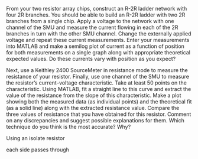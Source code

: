 From your two resistor array chips, construct an R-2R ladder network with four 2R branches. You should be able to build an R-2R ladder with two 2R branches from a single chip. Apply a voltage to the network with one channel of the SMU and measure the current flowing in each of the 2R branches in turn with the other SMU channel. Change the externally applied voltage and repeat these current measurements. Enter your measurements into MATLAB and make a semilog plot of current as a function of position for both measurements on a single graph along with appropriate theoretical expected values. Do these currents vary with position as you expect?


Next, use a Keithley 2400 SourceMeter in resistance mode to measure the resistance of your resistor. Finally, use one channel of the SMU to measure the resistor’s current–voltage characteristic. Take at least 50 points on the characteristic. Using MATLAB, fit a straight line to this curve and extract the value of the resistance from the slope of this characteristic. Make a plot showing both the measured data (as individual points) and the theoretical fit (as a solid line) along with the extracted resistance value. Compare the three values of resistance that you have obtained for this resistor. Comment on any discrepancies and suggest possible explanations for them. Which technique do you think is the most accurate? Why?


Using an isolate resistor

each side passes through 